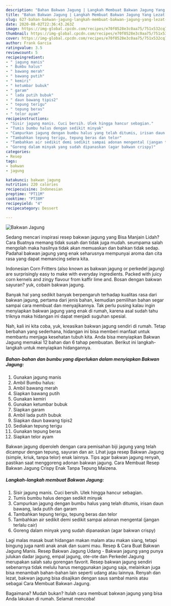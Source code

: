 ```yaml
---
description: "Bahan Bakwan Jagung | Langkah Membuat Bakwan Jagung Yang Lezat Sekali"
title: "Bahan Bakwan Jagung | Langkah Membuat Bakwan Jagung Yang Lezat Sekali"
slug: 627-bahan-bakwan-jagung-langkah-membuat-bakwan-jagung-yang-lezat-sekali
date: 2020-08-02T22:36:43.263Z
image: https://img-global.cpcdn.com/recipes/e70f0528e3c0aa75/751x532cq70/bakwan-jagung-foto-resep-utama.jpg
thumbnail: https://img-global.cpcdn.com/recipes/e70f0528e3c0aa75/751x532cq70/bakwan-jagung-foto-resep-utama.jpg
cover: https://img-global.cpcdn.com/recipes/e70f0528e3c0aa75/751x532cq70/bakwan-jagung-foto-resep-utama.jpg
author: Frank Garcia
ratingvalue: 3.5
reviewcount: 5
recipeingredient:
- " jagung manis"
- " Bumbu halus"
- " bawang merah"
- " bawang putih"
- " kemiri"
- " ketumbar bubuk"
- " garam"
- " lada putih bubuk"
- " daun bawang tipis2"
- " tepung terigu"
- " tepung beras"
- " telor ayam"
recipeinstructions:
- "Sisir jagung manis. Cuci bersih. Ulek hingga hancur sebagian."
- "Tumis bumbu halus dengan sedikit minyak"
- "Campurkan jagung dengan bumbu halus yang telah ditumis, irisan daun bawang, lada putih dan garam"
- "Tambahkan tepung terigu, tepung beras dan telor"
- "Tambahkan air sedikit demi sedikit sampai adonan mengental (jangan terlalu cair)"
- "Goreng dalam minyak yang sudah dipanaskan (agar bakwan crispy)"
categories:
- Resep
tags:
- bakwan
- jagung

katakunci: bakwan jagung 
nutrition: 220 calories
recipecuisine: Indonesian
preptime: "PT11M"
cooktime: "PT38M"
recipeyield: "4"
recipecategory: Dessert

---
```



![Bakwan Jagung](https://img-global.cpcdn.com/recipes/e70f0528e3c0aa75/751x532cq70/bakwan-jagung-foto-resep-utama.jpg)

Sedang mencari inspirasi resep bakwan jagung yang Bisa Manjain Lidah? Cara Buatnya memang tidak susah dan tidak juga mudah. seumpama salah mengolah maka hasilnya tidak akan memuaskan dan bahkan tidak sedap. Padahal bakwan jagung yang enak seharusnya mempunyai aroma dan cita rasa yang dapat memancing selera kita.

Indonesian Corn Fritters (also known as bakwan jagung or perkedel jagung) are surprisingly easy to make with everyday ingredients. Packed with juicy corn kernels and zingy flavour from kaffir lime and. Bosan dengan bakwan sayuran? yuk, cobain bakwan jagung.

Banyak hal yang sedikit banyak berpengaruh terhadap kualitas rasa dari bakwan jagung, pertama dari jenis bahan, kemudian pemilihan bahan segar sampai cara membuat dan menyajikannya. Tak perlu pusing kalau ingin menyiapkan bakwan jagung yang enak di rumah, karena asal sudah tahu triknya maka hidangan ini dapat menjadi suguhan spesial.


Nah, kali ini kita coba, yuk, kreasikan bakwan jagung sendiri di rumah. Tetap berbahan yang sederhana, hidangan ini bisa memberi manfaat untuk membantu menjaga kesehatan tubuh kita. Anda bisa menyiapkan Bakwan Jagung memakai 12 bahan dan 6 tahap pembuatan. Berikut ini langkah-langkah untuk menyiapkan hidangannya.

<!--inarticleads1-->

##### Bahan-bahan dan bumbu yang diperlukan dalam menyiapkan Bakwan Jagung:

1. Gunakan  jagung manis
1. Ambil  Bumbu halus:
1. Ambil  bawang merah
1. Siapkan  bawang putih
1. Gunakan  kemiri
1. Gunakan  ketumbar bubuk
1. Siapkan  garam
1. Ambil  lada putih bubuk
1. Siapkan  daun bawang tipis2
1. Sediakan  tepung terigu
1. Gunakan  tepung beras
1. Siapkan  telor ayam


Bakwan jagung diperoleh dengan cara pemisahan biji jagung yang telah dicampur dengan tepung, sayuran dan air. Lihat juga resep Bakwan Jagung (simple, kriuk, tanpa telor) enak lainnya. Tips agar bakwan jagung renyah, pastikan saat menggoreng adonan bakwan jagung. Cara Membuat Resep Bakwan Jagung Crispy Enak Tanpa Tepung Maizena. 

<!--inarticleads2-->

##### Langkah-langkah membuat Bakwan Jagung:

1. Sisir jagung manis. Cuci bersih. Ulek hingga hancur sebagian.
1. Tumis bumbu halus dengan sedikit minyak
1. Campurkan jagung dengan bumbu halus yang telah ditumis, irisan daun bawang, lada putih dan garam
1. Tambahkan tepung terigu, tepung beras dan telor
1. Tambahkan air sedikit demi sedikit sampai adonan mengental (jangan terlalu cair)
1. Goreng dalam minyak yang sudah dipanaskan (agar bakwan crispy)


Lagi malas masak buat hidangan makan malam atau makan siang, tetapi bingung juga nanti anak anak dan suami mau. Resep &amp; Cara Buat Bakwan Jagung Manis. Resep Bakwan Jagung Udang - Bakwan jagung yang punya julukan dadar jagung, empal jagung, ote-ote dan Perkedel Jagung merupakan salah satu gorengan favorit. Resep bakwan jagung sendiri sebenarnya tidak melulu harus menggunakan jagung saja, melainkan juga bisa menambah bahan-bahan lain seperti udang atau lainnya. Renyah dan lezat, bakwan jagung bisa disajikan dengan saus sambal manis atau sebagai Cara Membuat Bakwan Jagung. 

Bagaimana? Mudah bukan? Itulah cara membuat bakwan jagung yang bisa Anda lakukan di rumah. Selamat mencoba!
